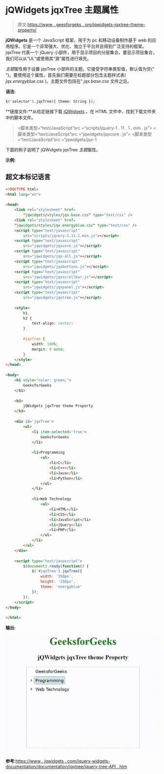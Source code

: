 # jQWidgets jqxTree 主题属性

> 原文:[https://www . geesforgeks . org/jqwidgets-jqxtree-theme-property/](https://www.geeksforgeeks.org/jqwidgets-jqxtree-theme-property/)

**jQWidgets** 是一个 JavaScript 框架，用于为 pc 和移动设备制作基于 web 的应用程序。它是一个非常强大、优化、独立于平台并且得到广泛支持的框架。jqxTree 代表一个 jQuery 小部件，用于显示项目的分层集合。要显示项目集合，我们可以从“UL”或使用其“源”属性进行填充。

*主题*属性用于设置 jqxTree 小部件的主题。它接受字符串类型值，默认值为空(" ")。要使用这个属性，首先我们需要在标题部分包含主题样式表( *jqx.energyblue.css* )。主题文件包括在“ *jqx.base.css* 文件之后。

**语法:**

```html
$('selector').jqxTree({ theme: String });
```

**链接文件:**从给定链接下载 [jQWidgets](https://www.jqwidgets.com/download/) 。在 HTML 文件中，找到下载文件夹中的脚本文件。

> <link rel="”stylesheet”" href="”jqwidgets/styles/jqx.base.css”" type="”text/css”">
> <脚本类型=“text/JavaScript”src =“scripts/jquery-1 . 11 . 1 . min . js”></script>
> <脚本类型=“text/JavaScript”src =“jqwidgets/jqxcore . js”></script>
> <脚本类型=“text/JavaScript”src =“jqwidgets/jqx-1

下面的例子说明了 jQWidgets jqxTree *主题*属性。

**示例:**

## 超文本标记语言

```html
<!DOCTYPE html>
<html lang="en">

<head>
    <link rel="stylesheet" href=
        "jqwidgets/styles/jqx.base.css" type="text/css" />
    <link rel="stylesheet" href=
    "jqwidgets/styles/jqx.energyblue.css" type="text/css" />
    <script type="text/javascript" 
        src="scripts/jquery-1.11.1.min.js"></script>
    <script type="text/javascript" 
        src="jqwidgets/jqxcore.js"></script>
    <script type="text/javascript" 
        src="jqwidgets/jqx-all.js"></script>
    <script type="text/javascript" 
        src="jqwidgets/jqxbuttons.js"></script>
    <script type="text/javascript" 
        src="jqwidgets/jqxscrollbar.js"></script>
    <script type="text/javascript" 
        src="jqwidgets/jqxpanel.js"></script>
    <script type="text/javascript" 
        src="jqwidgets/jqxtree.js"></script>

    <style>
        h1,
        h3 {
            text-align: center;
        }

        #jqxTree {
            width: 100%;
            margin: 0 auto;
        }
    </style>
</head>

<body>
    <h1 style="color: green;">
        GeeksforGeeks
    </h1>

    <h3>
        jQWidgets jqxTree theme Property
    </h3>

    <div id='jqxTree'>
        <ul>
            <li item-selected='true'>
                GeeksforGeeks
            </li>

            <li>Programming
                <ul>
                    <li>C</li>
                    <li>C++</li>
                    <li>Java</li>
                    <li>Python</li>
                </ul>
            </li>

            <li>Web Technology
                <ul>
                    <li>HTML</li>
                    <li>CSS</li>
                    <li>JavaScript</li>
                    <li>jQuery</li>
                    <li>PHP</li>
                </ul>
            </li>
        </ul>
    </div>  

    <script type="text/javascript">
        $(document).ready(function() {
            $('#jqxTree').jqxTree({
                width: '350px',
                height: '250px',
                theme: 'energyblue'
            });
        });
    </script>
</body>

</html>
```

**输出:**

![](img/44139580f31ccc53e2b59f1b9d66422f.png)

**参考:**[https://www . jqwidgets . com/jquery-widgets-documentation/documentation/jqxtree/jquery-tree-API . htm](https://www.jqwidgets.com/jquery-widgets-documentation/documentation/jqxtree/jquery-tree-api.htm)
